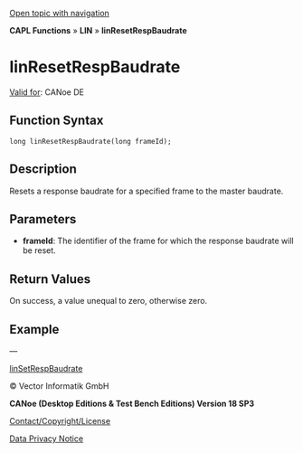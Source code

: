 [Open topic with navigation](../../../../../CANoeDEFamily.htm#Topics/CAPLFunctions/LIN/Functions/CAPLfunctionLINResetRespBaudrate.md)

**CAPL Functions** » **LIN** » **linResetRespBaudrate**

# linResetRespBaudrate

[Valid for](../../../Shared/FeatureAvailability.md): CANoe DE

## Function Syntax

```plaintext
long linResetRespBaudrate(long frameId);
```

## Description

Resets a response baudrate for a specified frame to the master baudrate.

## Parameters

- **frameId**: The identifier of the frame for which the response baudrate will be reset.

## Return Values

On success, a value unequal to zero, otherwise zero.

## Example

—

[linSetRespBaudrate](CAPLfunctionLINSetRespBaudrate.md)

© Vector Informatik GmbH

**CANoe (Desktop Editions & Test Bench Editions) Version 18 SP3**

[Contact/Copyright/License](../../../Shared/ContactCopyrightLicense.md)

[Data Privacy Notice](https://www.vector.com/int/en/company/get-info/privacy-policy/)
